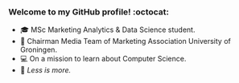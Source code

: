 ### Welcome to my GitHub profile! :octocat: 

* :mortar_board: MSc Marketing Analytics & Data Science student.
* :movie_camera: Chairman Media Team of Marketing Association University of Groningen.
* :computer: On a mission to learn about Computer Science. 
* :key: _Less is more._
